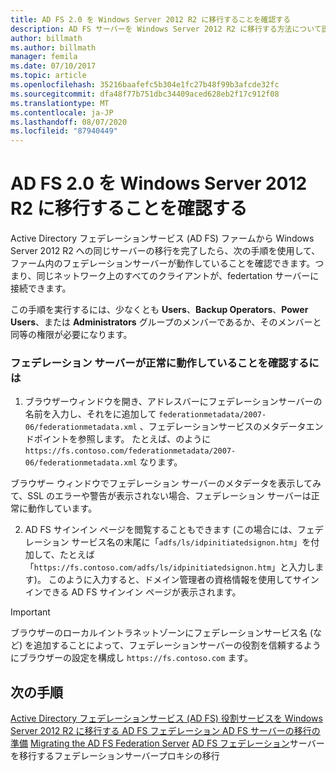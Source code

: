```yaml
---
title: AD FS 2.0 を Windows Server 2012 R2 に移行することを確認する
description: AD FS サーバーを Windows Server 2012 R2 に移行する方法について説明します。
author: billmath
ms.author: billmath
manager: femila
ms.date: 07/10/2017
ms.topic: article
ms.openlocfilehash: 35216baafefc5b304e1fc27b48f99b3afcde32fc
ms.sourcegitcommit: dfa48f77b751dbc34409aced628eb2f17c912f08
ms.translationtype: MT
ms.contentlocale: ja-JP
ms.lasthandoff: 08/07/2020
ms.locfileid: "87940449"
---
```

# <a name="verify-the-ad-fs-20-migration-to-windows-server-2012-r2"></a>AD FS 2.0 を Windows Server 2012 R2 に移行することを確認する

Active Directory フェデレーションサービス (AD FS) ファームから Windows Server 2012 R2 への同じサーバーの移行を完了したら、次の手順を使用して、ファーム内のフェデレーションサーバーが動作していることを確認できます。つまり、同じネットワーク上のすべてのクライアントが、federtation サーバーに接続できます。

この手順を実行するには、少なくとも **Users**、**Backup Operators**、**Power Users**、または **Administrators** グループのメンバーであるか、そのメンバーと同等の権限が必要になります。

### <a name="to-verify-that-a-federation-server-is-operational"></a>フェデレーション サーバーが正常に動作していることを確認するには

1.  ブラウザーウィンドウを開き、アドレスバーにフェデレーションサーバーの名前を入力し、それをに追加して `federationmetadata/2007-06/federationmetadata.xml` 、フェデレーションサービスのメタデータエンドポイントを参照します。 たとえば、のように `https://fs.contoso.com/federationmetadata/2007-06/federationmetadata.xml` なります。

ブラウザー ウィンドウでフェデレーション サーバーのメタデータを表示してみて、SSL のエラーや警告が表示されない場合、フェデレーション サーバーは正常に動作しています。

2. AD FS サインイン ページを閲覧することもできます (この場合には、フェデレーション サービス名の末尾に「`adfs/ls/idpinitiatedsignon.htm`」を付加して、たとえば「`https://fs.contoso.com/adfs/ls/idpinitiatedsignon.htm`」と入力します)。  このように入力すると、ドメイン管理者の資格情報を使用してサインインできる AD FS サインイン ページが表示されます。

> [!IMPORTANT]
>  ブラウザーのローカルイントラネットゾーンにフェデレーションサービス名 (など) を追加することによって、フェデレーションサーバーの役割を信頼するようにブラウザーの設定を構成し `https://fs.contoso.com` ます。

## <a name="next-steps"></a>次の手順
 [Active Directory フェデレーションサービス (AD FS) 役割サービスを Windows Server 2012 R2 に移行](migrate-ad-fs-service-role-to-windows-server-r2.md)[する AD FS フェデレーション AD FS サーバーの移行の準備](prepare-migrate-ad-fs-server-r2.md) [Migrating the AD FS Federation Server](migrate-ad-fs-fed-server-r2.md) [AD FS フェデレーション](migrate-fed-server-proxy-r2.md)サーバーを移行するフェデレーションサーバープロキシの移行

